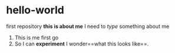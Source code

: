 # hello-world
first repository
**this is about me**
I need to *type* something about me
1. This is me first go
2. So I can **experiment**
I wonder==what this looks like==.

